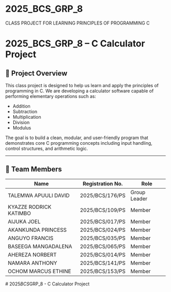 # 2025_BCS_GRP_8
CLASS PROJECT FOR LEARNING PRINCIPLES OF PROGRAMMING C
# 2025_BCS_GRP_8 – C Calculator Project

## 📘 Project Overview
This class project is designed to help us learn and apply the principles of programming in C. We are developing a calculator software capable of performing elementary operations such as:

- Addition
- Subtraction
- Multiplication
- Division
- Modulus

The goal is to build a clean, modular, and user-friendly program that demonstrates core C programming concepts including input handling, control structures, and arithmetic logic.

---

## 👥 Team Members

| Name                      | Registration No.       | Role          |
|---------------------------|------------------------|---------------|
| TALEMWA APUULI DAVID      | 2025/BCS/176/PS         | Group Leader  |
| KYAZZE RODRICK KATIMBO    | 2025/BCS/109/PS         | Member        |
| AIJUKA JOEL               | 2025/BCS/017/PS         | Member        |
| AKANKUNDA PRINCESS        | 2025/BCS/024/PS         | Member        |
| ANGUYO FRANCIS            | 2025/BCS/035/PS         | Member        |
| BASEEGA MANGADALENA       | 2025/BCS/065/PS         | Member        |
| AHEREZA NORBERT           | 2025/BCS/014/PS         | Member        |
| NAMARA ANTHONY            | 2025/BCS/141/PS         | Member        |
| OCHOM MARCUS ETHINE       | 2025/BCS/153/PS         | Member        |

#   2 0 2 5 _ B C S _ G R P _ 8   -   C   C a l c u l a t o r   P r o j e c t  
 